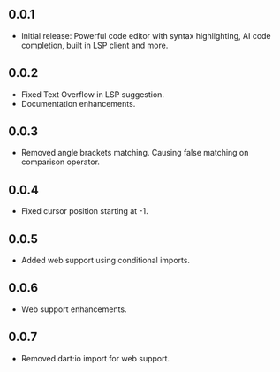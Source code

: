 ## 0.0.1

* Initial release: Powerful code editor with syntax highlighting, AI code completion, built in LSP client and more.


## 0.0.2

* Fixed Text Overflow in LSP suggestion.
* Documentation enhancements.

## 0.0.3

* Removed angle brackets matching. Causing false matching on comparison operator.

## 0.0.4

* Fixed cursor position starting at -1.

## 0.0.5

* Added web support using conditional imports.

## 0.0.6

* Web support enhancements.

## 0.0.7

* Removed dart:io import for web support.